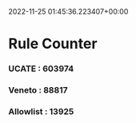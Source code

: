 2022-11-25 01:45:36.223407+00:00
# Rule Counter 
 ### UCATE : 603974

 ### Veneto : 88817

 ### Allowlist : 13925